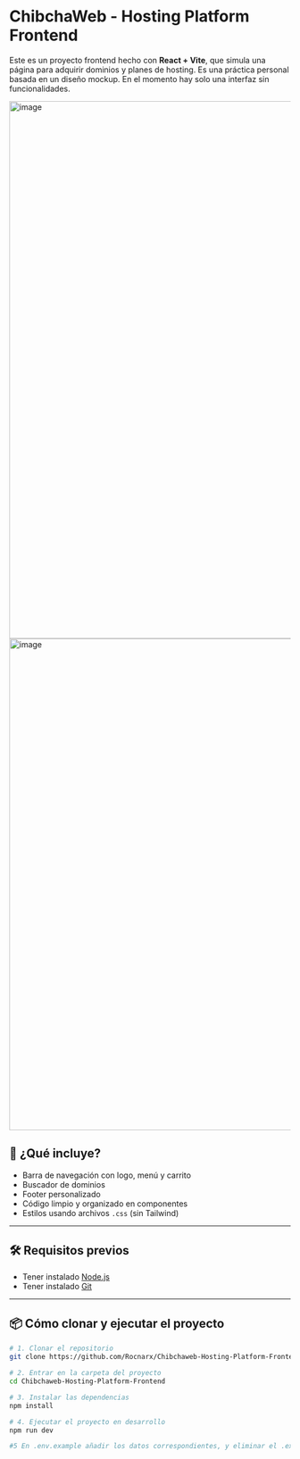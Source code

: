 # ChibchaWeb - Hosting Platform Frontend

Este es un proyecto frontend hecho con **React + Vite**, que simula una página para adquirir dominios y planes de hosting. Es una práctica personal basada en un diseño mockup. En el momento hay solo una interfaz sin funcionalidades.

<img width="1846" height="963" alt="image" src="https://github.com/user-attachments/assets/071ca48f-4db4-46a3-84d6-b4b268d35eb3" />
<img width="1872" height="881" alt="image" src="https://github.com/user-attachments/assets/343c729a-7a7d-4b76-aeb9-15192617c337" />


## 🚀 ¿Qué incluye?

- Barra de navegación con logo, menú y carrito
- Buscador de dominios
- Footer personalizado
- Código limpio y organizado en componentes
- Estilos usando archivos `.css` (sin Tailwind)

---

## 🛠️ Requisitos previos

- Tener instalado [Node.js](https://nodejs.org/)
- Tener instalado [Git](https://git-scm.com/)

---

## 📦 Cómo clonar y ejecutar el proyecto

```bash
# 1. Clonar el repositorio
git clone https://github.com/Rocnarx/Chibchaweb-Hosting-Platform-Frontend.git

# 2. Entrar en la carpeta del proyecto
cd Chibchaweb-Hosting-Platform-Frontend

# 3. Instalar las dependencias
npm install

# 4. Ejecutar el proyecto en desarrollo
npm run dev

#5 En .env.example añadir los datos correspondientes, y eliminar el .example



```
